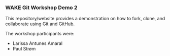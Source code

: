 ### WAKE Git Workshop Demo 2

This repository/website provides a demonstration on how to fork, clone, and collaborate using Git and GitHub.

The workshop participants were:

* Larissa Antunes Amaral
* Paul Strøm
